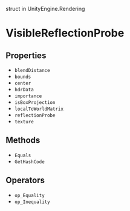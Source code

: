 struct in UnityEngine.Rendering
# VisibleReflectionProbe

## Properties
- `blendDistance`
- `bounds`
- `center`
- `hdrData`
- `importance`
- `isBoxProjection`
- `localToWorldMatrix`
- `reflectionProbe`
- `texture`
## Methods
- `Equals`
- `GetHashCode`
## Operators
- `op_Equality`
- `op_Inequality`
